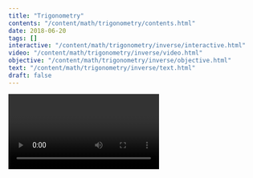 ```yaml
---
title: "Trigonometry"
contents: "/content/math/trigonometry/contents.html"
date: 2018-06-20
tags: []
interactive: "/content/math/trigonometry/inverse/interactive.html"
video: "/content/math/trigonometry/inverse/video.html"
objective: "/content/math/trigonometry/inverse/objective.html"
text: "/content/math/trigonometry/inverse/text.html"
draft: false
---
```


<video>Hello!</video>

